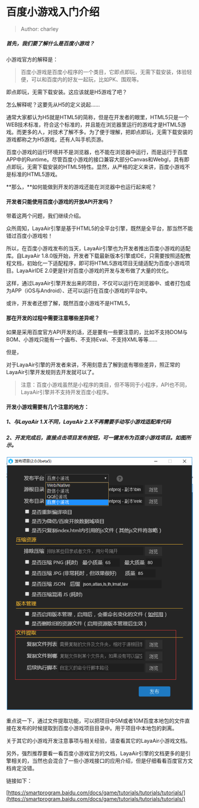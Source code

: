 # 百度小游戏入门介绍

> Author: charley

##### 首先，我们要了解什么是百度小游戏？

小游戏官方的解释是：

> 百度小游戏是百度小程序的一个类目，它即点即玩，无需下载安装，体验轻便，可以和百度内的好友一起玩，比如PK、围观等。

即点即玩，无需下载安装。这应该就是H5游戏了吧？

怎么解释呢？这要先从H5的定义说起……

通常大家都认为H5就是HTML5的简称，但是在开发者的眼里，HTML5只是一个WEB技术标准，符合这个标准的，并且能在浏览器里运行的游戏才是HTML5游戏。而更多的人，对技术了解不多。为了便于理解，把即点即玩，无需下载安装的游戏都称之为H5游戏，还有人叫手机页游。

百度小游戏的运行环境并不是浏览器，也不能在浏览器中运行，而是运行于百度APP中的Runtime。尽管百度小游戏的接口兼容大部分Canvas和Webgl，具有即点即玩，无需下载安装的HTML5特性。显然，从严格的定义来讲，百度小游戏不是标准的HTML5游戏。

**那么，**如何能做到开发的游戏还能在浏览器中也运行起来呢？

#### 开发者只能使用百度小游戏的开放API开发吗？

带着这两个问题，我们继续介绍。

众所周知，LayaAir引擎是基于HTML5的全平台引擎，既然是全平台，那当然不能错过百度小游戏啦！

所以，在百度小游戏发布的当天，LayaAir引擎也为开发者推出百度小游戏的适配库。自LayaAir 1.8.0版开始，开发者下载最新版本引擎或IDE，只需要按照适配教程文档，初始化一下适配程序，即可将HTML5游戏项目无缝适配为百度小游戏项目。LayaAirIDE 2.0更是针对百度小游戏的开发与发布做了大量的优化。

这样，通过LayaAir引擎开发出来的项目，不仅可以运行在浏览器中、或者打包成为APP（iOS与Android）、还可以运行在百度小游戏的平台中。

或许，开发者还想了解，既然百度小游戏不是HTML5，

#### 那在开发的过程中需要注意哪些差异呢？

如果是采用百度官方API开发的话，还是要有一些要注意的，比如不支持DOM与BOM、小游戏只能有一个画布、不支持Eval、不支持XML等等……

但是，

对于LayaAir引擎的开发者来讲，不用刻意去了解到底有哪些差异，照正常的LayaAir引擎开发规则去开发就可以了。

> 注意：百度小游戏虽然是小程序的类目，但不等同于小程序，API也不同，LayaAir引擎并不支持开发百度小程序。

#### **开发小游戏需要有几个注意的地方：**

##### 1、与LayaAir 1.X不同，LayaAir 2.X不再需要手动写小游戏适配库代码

##### 2、开发完成后，直接点击项目发布按钮，可一键发布为百度小游戏项目。如图所示。

![图1](img/3.png)  

重点说一下，通过文件提取功能，可以把项目中5M或者10M百度本地包的文件直接在发布的时候提取到百度小游戏项目目录中。用于项目中本地包的剥离。



关于其它的小游戏开发注意事项与相关经验，请查看其它的LayaAir小游戏文档。



另外，强烈推荐要看一看百度小游戏官方的文档，LayaAir引擎的文档更多的是引擎相关的，当然也会混合了一些小游戏接口的应用介绍，但是仔细看看百度官方文档肯定没错。



链接如下：

[https://smartprogram.baidu.com/docs/game/tutorials/tutorials/tutorials/](https://smartprogram.baidu.com/docs/game/tutorials/tutorials/tutorials/)

